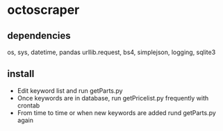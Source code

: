 # octoscraper

## dependencies
os, sys, datetime, pandas
urllib.request,
bs4, simplejson,
logging, sqlite3

## install
* Edit keyword list and run getParts.py 
* Once keywords are in database, run getPricelist.py frequently with crontab
* From time to time or when new keywords are added rund getParts.py again
